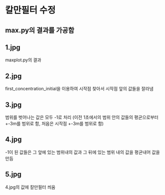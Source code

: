 ﻿칼만필터 수정
===============
max.py의 결과를 가공함
-
## 1.jpg
maxplot.py의 결과

## 2.jpg
first_concentration_initial을 이용하여 시작점 찾아서 시작점 앞의 값들을 잘라냄

## 3.jpg
범위를 벗어나는 값은 모두 -1로 처리
(이전 1초에서의 범위 안의 값들의 평균으로부터 +-3m를 범위로 함, 처음은 시작점 +-3m를 범위로 함)

## 4.jpg
-1이 된 값들은 그 앞에 있는 범위내의 값과 그 뒤에 있는 범위 내의 값을 평균내어 값을 만듬 

## 5.jpg
4.jpg의 값에 칼만필터 씌움
